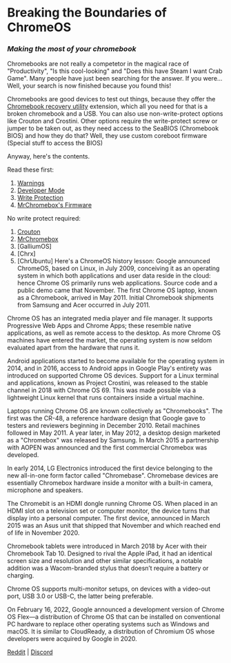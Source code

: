 # Breaking the Boundaries of ChromeOS 
### _Making the most of your chromebook_
Chromebooks are not really a competetor in the magical race of "Productivity", "Is this cool-looking" and "Does this have Steam I want Crab Game". Many people have just been searching for the answer. If you were...    
Well, your search is now finished because you found this!

Chromebooks are good devices to test out things, because they offer the [Chromebook recovery utility](https://chrome.google.com/webstore/detail/chromebook-recovery-utili/pocpnlppkickgojjlmhdmidojbmbodfm?hl=en) extension, which all you need for that is a broken chromebook and a USB. You can also use non-write-protect options like Crouton and Crostini. Other options require the write-protect screw or jumper to be taken out, as they need access to the SeaBIOS (Chromebook BIOS) and how they do that? Well, they use custom coreboot firmware (Special stuff to access the BIOS)

Anyway, here's the contents.

Read these first:
1. [Warnings](warnings.md)
2. [Developer Mode](developer-mode.md)
3. [Write Protection](write-protection.md)
4. [MrChromebox's Firmware](mrchromebox-tech-firmware.md)

No write protect required:
1. [Crouton](crouton.md)
2. [MrChromebox](mrchromebox-tech-install.md)
3. [GalliumOS]
4. [Chrx]
5. [ChrUbuntu]
Here's a ChromeOS history lesson:
Google announced ChromeOS, based on Linux, in July 2009, conceiving it as an operating system in which both applications and user data reside in the cloud: hence Chrome OS primarily runs web applications. Source code and a public demo came that November. The first Chrome OS laptop, known as a Chromebook, arrived in May 2011. Initial Chromebook shipments from Samsung and Acer occurred in July 2011.

Chrome OS has an integrated media player and file manager. It supports Progressive Web Apps and Chrome Apps; these resemble native applications, as well as remote access to the desktop. As more Chrome OS machines have entered the market, the operating system is now seldom evaluated apart from the hardware that runs it.

Android applications started to become available for the operating system in 2014, and in 2016, access to Android apps in Google Play's entirety was introduced on supported Chrome OS devices. Support for a Linux terminal and applications, known as Project Crostini, was released to the stable channel in 2018 with Chrome OS 69. This was made possible via a lightweight Linux kernel that runs containers inside a virtual machine.

Laptops running Chrome OS are known collectively as "Chromebooks". The first was the CR-48, a reference hardware design that Google gave to testers and reviewers beginning in December 2010. Retail machines followed in May 2011. A year later, in May 2012, a desktop design marketed as a "Chromebox" was released by Samsung. In March 2015 a partnership with AOPEN was announced and the first commercial Chromebox was developed.

In early 2014, LG Electronics introduced the first device belonging to the new all-in-one form factor called "Chromebase". Chromebase devices are essentially Chromebox hardware inside a monitor with a built-in camera, microphone and speakers.

The Chromebit is an HDMI dongle running Chrome OS. When placed in an HDMI slot on a television set or computer monitor, the device turns that display into a personal computer. The first device, announced in March 2015 was an Asus unit that shipped that November and which reached end of life in November 2020.

Chromebook tablets were introduced in March 2018 by Acer with their Chromebook Tab 10. Designed to rival the Apple iPad, it had an identical screen size and resolution and other similar specifications, a notable addition was a Wacom-branded stylus that doesn’t require a battery or charging.

Chrome OS supports multi-monitor setups, on devices with a video-out port, USB 3.0 or USB-C, the latter being preferable.

On February 16, 2022, Google announced a development version of Chrome OS Flex—a distribution of Chrome OS that can be installed on conventional PC hardware to replace other operating systems such as Windows and macOS. It is similar to CloudReady, a distribution of Chromium OS whose developers were acquired by Google in 2020.



[Reddit](https://www.reddit.com/r/breakingchromeos/) | [Discord](https://discord.gg/mmnMf4gsVH)
